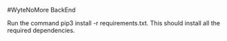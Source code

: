 
#WyteNoMore BackEnd

Run the command pip3 install -r requirements.txt. This should install all the required dependencies.
